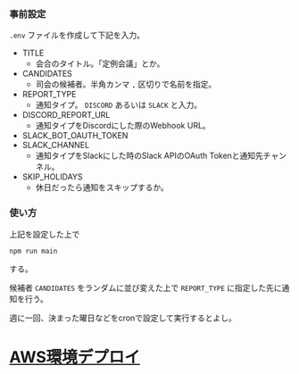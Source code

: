 ### 事前設定


`.env` ファイルを作成して下記を入力。

- TITLE
  - 会合のタイトル。「定例会議」とか。
- CANDIDATES
  - 司会の候補者。半角カンマ `,` 区切りで名前を指定。
- REPORT_TYPE
  - 通知タイプ。 `DISCORD` あるいは `SLACK` と入力。
- DISCORD_REPORT_URL
  - 通知タイプをDiscordにした際のWebhook URL。
- SLACK_BOT_OAUTH_TOKEN
- SLACK_CHANNEL
  - 通知タイプをSlackにした時のSlack APIのOAuth Tokenと通知先チャンネル。
- SKIP_HOLIDAYS
  - 休日だったら通知をスキップするか。

### 使い方


上記を設定した上で

```
npm run main
```

する。

候補者 `CANDIDATES` をランダムに並び変えた上で `REPORT_TYPE` に指定した先に通知を行う。

週に一回、決まった曜日などをcronで設定して実行するとよし。

[AWS環境デプロイ](./DEPLOY_TF.md)
=======
